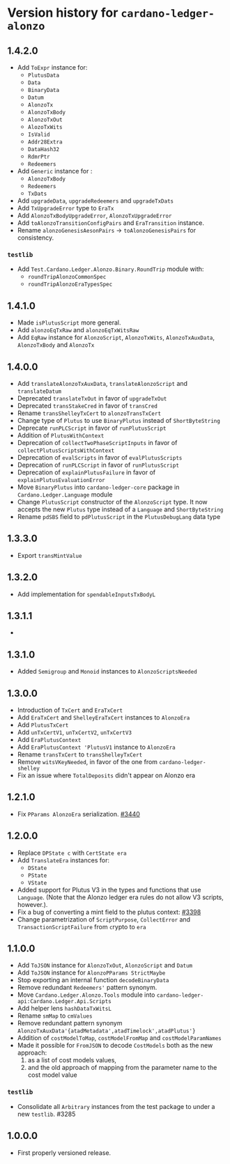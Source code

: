 # Version history for `cardano-ledger-alonzo`

## 1.4.2.0

* Add `ToExpr` instance for:
  * `PlutusData`
  * `Data`
  * `BinaryData`
  * `Datum`
  * `AlonzoTx`
  * `AlonzoTxBody`
  * `AlonzoTxOut`
  * `AlozoTxWits`
  * `IsValid`
  * `Addr28Extra`
  * `DataHash32`
  * `RdmrPtr`
  * `Redeemers`
* Add `Generic` instance for :
  * `AlonzoTxBody`
  * `Redeemers`
  * `TxDats`
* Add `upgradeData`, `upgradeRedeemers` and `upgradeTxDats`
* Add `TxUpgradeError` type to `EraTx`
* Add `AlonzoTxBodyUpgradeError`, `AlonzoTxUpgradeError`
* Add `toAlonzoTransitionConfigPairs` and `EraTransition` instance.
* Rename `alonzoGenesisAesonPairs` -> `toAlonzoGenesisPairs` for consistency.

### `testlib`

* Add `Test.Cardano.Ledger.Alonzo.Binary.RoundTrip` module with:
  * `roundTripAlonzoCommonSpec`
  * `roundTripAlonzoEraTypesSpec`

## 1.4.1.0

* Made `isPlutusScript` more general.
* Add `alonzoEqTxRaw` and `alonzoEqTxWitsRaw`
* Add `EqRaw` instance for `AlonzoScript`, `AlonzoTxWits`, `AlonzoTxAuxData`,
  `AlonzoTxBody` and `AlonzoTx`

## 1.4.0.0

* Add `translateAlonzoTxAuxData`, `translateAlonzoScript` and `translateDatum`
* Deprecated `translateTxOut` in favor of `upgradeTxOut`
* Deprecated `transStakeCred` in favor of `transCred`
* Rename `transShelleyTxCert` to `alonzoTransTxCert`
* Change type of `Plutus` to use `BinaryPlutus` instead of `ShortByteString`
* Deprecate `runPLCScript` in favor of `runPlutusScript`
* Addition of `PlutusWithContext`
* Deprecation of `collectTwoPhaseScriptInputs` in favor of `collectPlutusScriptsWithContext`
* Deprecation of `evalScripts` in favor of `evalPlutusScripts`
* Deprecation of `runPLCScript` in favor of `runPlutusScript`
* Deprecation of `explainPlutusFailure` in favor of `explainPlutusEvaluationError`
* Move `BinaryPlutus` into `cardano-ledger-core` package in `Cardano.Ledger.Language` module
* Change `PlutusScript` constructor of the `AlonzoScript` type. It now accepts the new
  `Plutus` type instead of a `Language` and `ShortByteString`
* Rename `pdSBS` field to `pdPlutusScript` in the `PlutusDebugLang` data type

## 1.3.3.0

* Export `transMintValue`

## 1.3.2.0

* Add implementation for `spendableInputsTxBodyL`

## 1.3.1.1

*

## 1.3.1.0

* Added `Semigroup` and `Monoid` instances to `AlonzoScriptsNeeded`

## 1.3.0.0

* Introduction of `TxCert` and `EraTxCert`
* Add `EraTxCert` and `ShelleyEraTxCert` instances to `AlonzoEra`
* Add `PlutusTxCert`
* Add `unTxCertV1`, `unTxCertV2`, `unTxCertV3`
* Add `EraPlutusContext`
* Add `EraPlutusContext 'PlutusV1` instance to `AlonzoEra`
* Rename `transTxCert` to `transShelleyTxCert`
* Remove `witsVKeyNeeded`, in favor of the one from `cardano-ledger-shelley`
* Fix an issue where `TotalDeposits` didn't appear on Alonzo era

## 1.2.1.0

* Fix `PParams AlonzoEra` serialization. [#3440](https://github.com/input-output-hk/cardano-ledger/pull/3440)

## 1.2.0.0

* Replace `DPState c` with `CertState era`
* Add `TranslateEra` instances for:
  * `DState`
  * `PState`
  * `VState`
* Added support for Plutus V3 in the types and functions that use `Language`.
  (Note that the Alonzo ledger era rules do not allow V3 scripts, however.).
* Fix a bug of converting a mint field to the plutus context: [#3398](https://github.com/input-output-hk/cardano-ledger/pull/3398)
* Change parametrization of `ScriptPurpose`, `CollectError` and `TransactionScriptFailure`
  from `c`rypto to `era`

## 1.1.0.0

* Add `ToJSON` instance for `AlonzoTxOut`, `AlonzoScript` and `Datum`
* Add `ToJSON` instance for `AlonzoPParams StrictMaybe`
* Stop exporting an internal function `decodeBinaryData`
* Remove redundant `Redeemers'` pattern synonym.
* Move `Cardano.Ledger.Alonzo.Tools` module into `cardano-ledger-api:Cardano.Ledger.Api.Scripts`
* Add helper lens `hashDataTxWitsL`
* Rename `smMap` to `cmValues`
* Remove redundant pattern synonym `AlonzoTxAuxData'{atadMetadata',atadTimelock',atadPlutus'}`
* Addition of `costModelToMap`, `costModelFromMap` and `costModelParamNames`
* Made it possible for `FromJSON` to decode `CostModels` both as the new approach:
  1. as a list of cost models values,
  2. and the old approach of mapping from the parameter name to the cost model value

### `testlib`

* Consolidate all `Arbitrary` instances from the test package to under a new `testlib`. #3285

## 1.0.0.0

* First properly versioned release.
